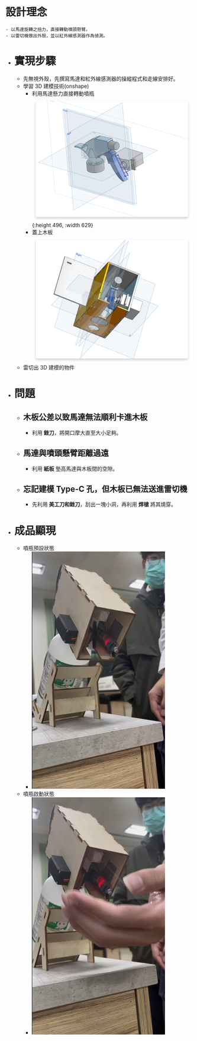 # 設計理念
	- 以馬達旋轉之扭力，直接轉動噴頭懸臂。
	- 以雷切機做出外殼，並以紅外線感測器作為偵測。
- # 實現步驟
	- 先無視外殼，先撰寫馬達和紅外線感測器的操縱程式和走線安排好。
	- 學習 3D 建模技術(onshape)
		- 利用馬達懸力直接轉動噴瓶
		  ![image.png](../assets/image_1737277302675_0.png){:height 496, :width 629}
		- 蓋上木板
		  ![image.png](../assets/image_1737277337178_0.png)
	- 雷切出 3D 建模的物件
- # 問題
	- ## 木板公差以致馬達無法順利卡進木板
		- 利用 **銼刀**，將開口摩大直至大小足夠。
	- ## 馬達與噴頭懸臂距離過遠
		- 利用 **紙板** 墊高馬達與木板間的空隙。
	- ## 忘記建模 Type-C 孔，但木板已無法送進雷切機
		- 先利用 **美工刀和銼刀**，刮出一塊小洞，再利用 **焊槍** 將其燒穿。
- # 成品顯現
	- 噴瓶預設狀態
		- ![image.png](../assets/image_1737277554457_0.png)
	- 噴瓶啟動狀態
		- ![image.png](../assets/image_1737277768606_0.png)